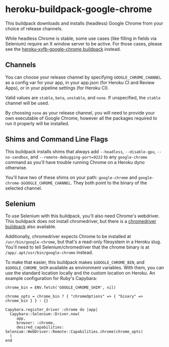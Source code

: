 # heroku-buildpack-google-chrome

This buildpack downloads and installs (headless) Google Chrome from your choice
of release channels.

While headless Chrome is stable, some use cases (like filling in fields via
Selenium) require an X window server to be active. For those cases, please
see the [heroku-xvfb-google-chrome buildpack](https://github.com/heroku/heroku-buildpack-xvfb-google-chrome)
instead.

## Channels

You can choose your release channel by specifying `GOOGLE_CHROME_CHANNEL` as
a config var for your app, in your app.json (for Heroku CI and Review Apps),
or in your pipeline settings (for Heroku CI).

Valid values are `stable`, `beta`, `unstable`, and `none`. If unspecified, the
`stable` channel will be used.

By choosing `none` as your release channel, you will need to provide your own
executable of Google Chrome, however all the packages required to run it
properly will be installed.

## Shims and Command Line Flags

This buildpack installs shims that always add `--headless`, `--disable-gpu`,
`--no-sandbox`, and `--remote-debugging-port=9222` to any `google-chrome`
command as you'll have trouble running Chrome on a Heroku dyno otherwise.

You'll have two of these shims on your path: `google-chrome` and
`google-chrome-$GOOGLE_CHROME_CHANNEL`. They both point to the binary of
the selected channel.

## Selenium

To use Selenium with this buildpack, you'll also need Chrome's webdriver.
This buildpack does not install chromedriver, but there is a
[chromedriver buildpack](https://github.com/heroku/heroku-buildpack-chromedriver)
also available.

Additionally, chromedriver expects Chrome to be installed at `/usr/bin/google-chrome`,
but that's a read-only filesystem in a Heroku slug. You'll need to tell Selenium/chromedriver
that the chrome binary is at `/app/.apt/usr/bin/google-chrome` instead.

To make that easier, this buildpack makes `$GOOGLE_CHROME_BIN`, and
`$GOOGLE_CHROME_SHIM` available as environment variables. With them, you can
use the standard location locally and the custom location on Heroku. An example
configuration for Ruby's Capybara:

```
chrome_bin = ENV.fetch('GOOGLE_CHROME_SHIM', nil)

chrome_opts = chrome_bin ? { "chromeOptions" => { "binary" => chrome_bin } } : {}

Capybara.register_driver :chrome do |app|
  Capybara::Selenium::Driver.new(
     app,
     browser: :chrome,
     desired_capabilities: Selenium::WebDriver::Remote::Capabilities.chrome(chrome_opts)
  )
end
```
